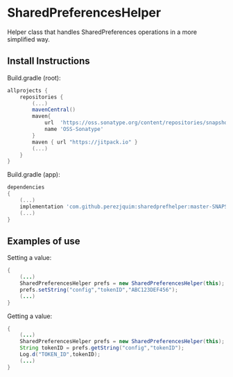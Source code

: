 # SharedPreferencesHelper

Helper class that handles SharedPreferences operations in a more simplified way.

## Install Instructions

Build.gradle (root):
```gradle
allprojects {
    repositories {
    	(...)
        mavenCentral()
        maven{
            url  'https://oss.sonatype.org/content/repositories/snapshots/'
            name 'OSS-Sonatype'
        }
        maven { url "https://jitpack.io" }
        (...)
    }
}
```

Build.gradle (app):
```gradle
dependencies
{
    (...)
    implementation 'com.github.perezjquim:sharedprefhelper:master-SNAPSHOT'
    (...)
}
```

## Examples of use

Setting a value:
```java
{
	(...)
	SharedPreferencesHelper prefs = new SharedPreferencesHelper(this);
	prefs.setString("config","tokenID","ABC123DEF456");
	(...)
}
```

Getting a value:
```java
{
	(...)
	SharedPreferencesHelper prefs = new SharedPreferencesHelper(this);
	String tokenID = prefs.getString("config","tokenID");
	Log.d("TOKEN_ID",tokenID);
	(...)
}
```
